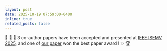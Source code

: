 ```yaml
---
layout: post
date: 2025-10-19 07:59:00-0400
inline: true
related_posts: false
---
```


:pencil: :pencil: :pencil: 3 co-author papers have been accepted and presented at [IEEE ISEMV 2025](https://ieee-isemv.org/), and one of [our paper](https://arxiv.org/abs/2509.23654) won the best paper award ! :sparkles: :trophy: 